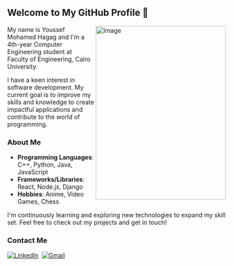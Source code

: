## Welcome to My GitHub Profile 👋

<img align="right" alt="Image" src="https://images.playground.com/d032e36b1bd847da842ba8904283dc22.jpeg" width="300" height="400" />

My name is Youssef Mohamed Hagag and I'm a 4th-year Computer Engineering student at Faculty of Engineering, Cairo University.

I have a keen interest in software development. My current goal is to improve my skills and knowledge to create impactful applications and contribute to the world of programming.

### About Me

- **Programming Languages**: C++, Python, Java, JavaScript
- **Frameworks/Libraries**: React, Node.js, Django
- **Hobbies**: Anime, Video Games, Chess

I'm continuously learning and exploring new technologies to expand my skill set. Feel free to check out my projects and get in touch!

### Contact Me
<a href="https://www.linkedin.com/in/youssef-hagag-58574a30a/"><img src="https://img.shields.io/badge/linkedin-%230077B5.svg?&style=for-the-badge&logo=linkedin&logoColor=white" alt="LinkedIn" /></a>&nbsp;
<a href="mailto:yousef.m.haggag@gmail.com"><img src="https://img.shields.io/badge/gmail-%23D14836.svg?&style=for-the-badge&logo=gmail&logoColor=white" alt="Gmail"/></a>
